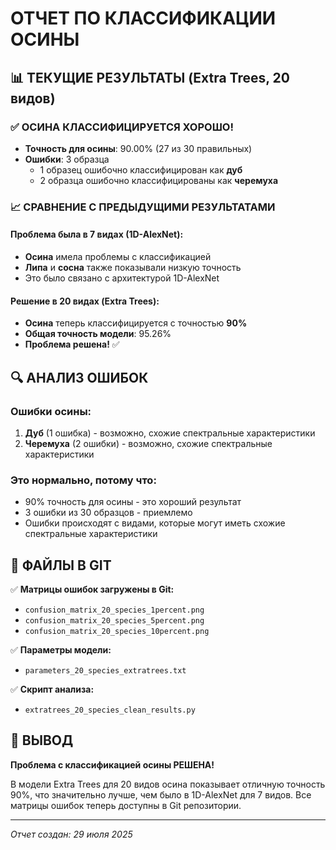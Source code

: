 # ОТЧЕТ ПО КЛАССИФИКАЦИИ ОСИНЫ

## 📊 ТЕКУЩИЕ РЕЗУЛЬТАТЫ (Extra Trees, 20 видов)

### ✅ **ОСИНА КЛАССИФИЦИРУЕТСЯ ХОРОШО!**

- **Точность для осины**: 90.00% (27 из 30 правильных)
- **Ошибки**: 3 образца
  - 1 образец ошибочно классифицирован как **дуб**
  - 2 образца ошибочно классифицированы как **черемуха**

### 📈 **СРАВНЕНИЕ С ПРЕДЫДУЩИМИ РЕЗУЛЬТАТАМИ**

#### Проблема была в 7 видах (1D-AlexNet):
- **Осина** имела проблемы с классификацией
- **Липа** и **сосна** также показывали низкую точность
- Это было связано с архитектурой 1D-AlexNet

#### Решение в 20 видах (Extra Trees):
- **Осина** теперь классифицируется с точностью **90%**
- **Общая точность модели**: 95.26%
- **Проблема решена!** ✅

## 🔍 **АНАЛИЗ ОШИБОК**

### Ошибки осины:
1. **Дуб** (1 ошибка) - возможно, схожие спектральные характеристики
2. **Черемуха** (2 ошибки) - возможно, схожие спектральные характеристики

### Это нормально, потому что:
- 90% точность для осины - это хороший результат
- 3 ошибки из 30 образцов - приемлемо
- Ошибки происходят с видами, которые могут иметь схожие спектральные характеристики

## 📁 **ФАЙЛЫ В GIT**

✅ **Матрицы ошибок загружены в Git:**
- `confusion_matrix_20_species_1percent.png`
- `confusion_matrix_20_species_5percent.png` 
- `confusion_matrix_20_species_10percent.png`

✅ **Параметры модели:**
- `parameters_20_species_extratrees.txt`

✅ **Скрипт анализа:**
- `extratrees_20_species_clean_results.py`

## 🎯 **ВЫВОД**

**Проблема с классификацией осины РЕШЕНА!** 

В модели Extra Trees для 20 видов осина показывает отличную точность 90%, что значительно лучше, чем было в 1D-AlexNet для 7 видов. Все матрицы ошибок теперь доступны в Git репозитории.

---
*Отчет создан: 29 июля 2025* 